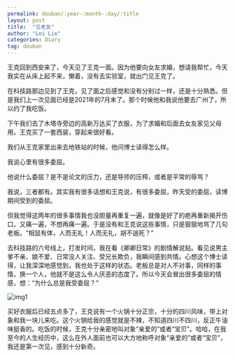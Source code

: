 ```yaml
---
permalink: douban/:year-:month-:day/:title
layout: post
title:  "见老友"
author: "Lei Lie"
categories: Diary
tag: douban
---
```


王克回到西安来了，今天见了王克一面。因为他要向女友求婚，想请我帮忙，今天我实在从床上起不来，懒着，没有去实验室，就出门见王克了。

在科技路那边见到了王克，见了面之后感觉和没有分别过一样，还是十分熟悉。但是我们上一次见面已经是2021年的7月末了。那个时候他和我说他要去广州了，所以约了我吃饭。

下午我们去了木塔寺旁边的高新万达买了衣服，为了求婚和后面去女友家见父母用。王克买了一套西装，穿起来很好看。

我们从王克家里出来去地铁站的时候，他问博士读得怎么样。

我说心里有很多委屈。

他说什么委屈？是不是论文的压力，还是导师的压榨，或者是平常的辱骂？

我说，三者都有。其实我有很多话想和王克说，有很多委屈，昨天受的委屈，读博期间受到的委屈。

但我觉得这两年的很多事情我也没胆量再重复一遍，就像是好了的疤再重新揭开伤口，又痛一遍，不想再痛一遍。于是没有和王克说这些事情，只是狠狠地骂了几句老板。“相鼠有体，人而无礼！人而无礼，胡不遄死？”

去科技路的六号线上，打发时间，我在看《卿卿日常》的剧情解说贴。看见说男主爹不亲、娘不爱、日常没人关注、受兄长欺负，我瞬间感到共情。心想这个博士读得，让我深深地感觉到，我也处于这样的状态。老板总是对人不对事，同样的事情，换一个人，他就不是这么令人厌恶的态度了。所以今天会冒出很多委屈的情感，想：“为什么总是我受委屈？”

![img1](../../images/img-2023-04-05/img1.jpg)

买好衣服后已经五点多了，王克说有一个火锅十分正宗，十分的四川风味，带上对象和我一块儿来吃。这个火锅给我的感觉就是不辣，不知道四川不四川，反正牛油味挺香的。吃饭的时候，王克十分亲密地叫对象“亲爱的”或者“宝贝”。哈哈，在我至今的人生经历中，这么在外人面前也可以大方地称呼对象“亲爱的”或者“宝贝”，我还是第一次见，感到十分新奇。
